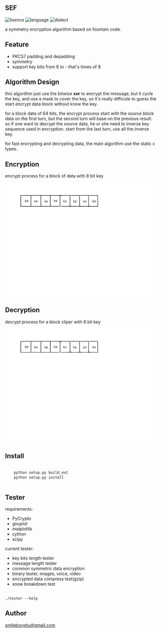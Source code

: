 <h2> SEF </h2>

![lisence](https://img.shields.io/hexpm/l/plug.svg)
![language](https://img.shields.io/badge/python-2.7.10-green.svg)
![dialect](https://img.shields.io/badge/cython-0.24-green.svg)

a symmetry encryption algorithm based on fountain code.

<h2> Feature </h2>

+ PKCS7 padding and depadding
+ symmetry
+ support key bits from 8 to - that's times of 8

<h2> Algorithm Design </h2> 

this algorithm just use the bitwise **xor** to encrypt the message, but it cycle the key, and use a mask to 
cover the key, so it's really difficute to guess the start encrypt data block without know the key.

for a block data of 64 bits, the encrypt process start with the source block data on the first turn, 
but the second turn will base on the previous result. so if one want to decrypt the source data, 
he or she need to inverse key sequence used in encryption. start from the last
turn, use all the inverse key.

for fast encrypting and decrypting data, the main algorithm use the static c
types.

<h2> Encryption </h2> 

encrypt process for a block of data with 8 bit key

![Alt Text](./screen/encrypt.gif)

<h2> Decryption </h2>

decrypt process for a block cliper with 8 bit key

![Alt Text](./screen/decrypt.gif)

<h2> Install </h2>

``` shell

	python setup.py build_ext
	python setup.py install
	
```

<h2> Tester </h2>

requirements:

+ PyCrypto
+ gnuplot
+ matplotlib
+ cython
+ scipy

current tester:

+ key bits length tester
+ message length tester
+ common symmetric data encryption
+ binary tester, images, voice, video
+ encrypted data compress test(gzip)
+ snow breakdown test

``` shell

./tester --help

```

<h2> Author </h2> 

smileboywtu@gmail.com
